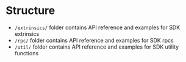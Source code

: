 # Structure

- `/extrinsics/` folder contains API reference and examples for SDK extrinsics
- `/rpc/` folder contains API reference and examples for SDK rpcs
- `/util/` folder contains API reference and examples for SDK utility functions 